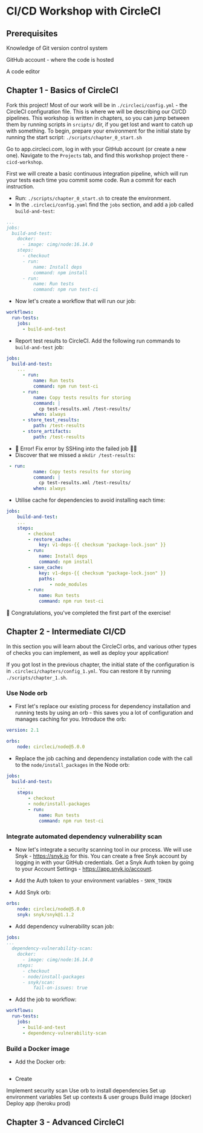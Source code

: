 # CI/CD Workshop with CircleCI

## Prerequisites

Knowledge of Git version control system

GitHub account - where the code is hosted

A code editor

## Chapter 1 - Basics of CircleCI

Fork this project!
Most of our work will be in `./circleci/config.yml` - the CircleCI configuration file. This is where we will be describing our CI/CD pipelines.
This workshop is written in chapters, so you can jump between them by running scripts in `srcipts/` dir, if you get lost and want to catch up with something.
To begin, prepare your environment for the initial state by running the start script: `./scripts/chapter_0_start.sh`

Go to app.circleci.com, log in with your GitHub account (or create a new one).
Navigate to the `Projects` tab, and find this workshop project there - `cicd-workshop`.

First we will create a basic continuous integration pipeline, which will run your tests each time you commit some code. Run a commit for each instruction.

- Run: `./scripts/chapter_0_start.sh` to create the environment.
- In the `.circleci/config.yaml` find the `jobs` section, and add a job called `build-and-test`:

```yaml
...
jobs:
  build-and-test:
    docker:
      - image: cimg/node:16.14.0
    steps:
      - checkout
      - run:
          name: Install deps
          command: npm install
      - run:
          name: Run tests
          command: npm run test-ci
```

- Now let's create a workflow that will run our job: 

```yaml
workflows:
  run-tests:
    jobs:
      - build-and-test
```

- Report test results to CircleCI. Add the following run commands to `build-and-test` job:

```yaml
jobs:
  build-and-test:
    ...
      - run:
          name: Run tests
          command: npm run test-ci
      - run:
          name: Copy tests results for storing
          command: |
            cp test-results.xml /test-results/
          when: always
      - store_test_results:
          path: /test-results
      - store_artifacts:
          path: /test-results
```

- 🚨 Error! Fix error by SSHing into the failed job 👩‍💻
- Discover that we missed a `mkdir /test-results`:

```yaml
 - run:
          name: Copy tests results for storing
          command: |
            cp test-results.xml /test-results/
          when: always

```
- Utilise cache for dependencies to avoid installing each time:

```yaml
jobs:
    build-and-test:
    ...
    steps:
        - checkout
        - restore_cache:
            key: v1-deps-{{ checksum "package-lock.json" }}
        - run:
            name: Install deps
            command: npm install
        - save_cache:
            key: v1-deps-{{ checksum "package-lock.json" }}
            paths: 
                - node_modules   
        - run:
            name: Run tests
            command: npm run test-ci

```

🎉 Congratulations, you've completed the first part of the exercise!

## Chapter 2 - Intermediate CI/CD

In this section you will learn about the CircleCI orbs, and various other types of checks you can implement, as well as deploy your application!

If you got lost in the previous chapter, the initial state of the configuration is in `.circleci/chapters/config_1.yml`. You can restore it by running `./scripts/chapter_1.sh`.

### Use Node orb

- First let's replace our existing process for dependency installation and running tests by using an orb - this saves you a lot of configuration and manages caching for you. Introduce the orb: 

```yaml
version: 2.1

orbs: 
    node: circleci/node@5.0.0
```

- Replace the job caching and dependency installation code with the call to the `node/install_packages` in the Node orb:

```yaml
jobs:
  build-and-test:
    ...
    steps:
        - checkout
        - node/install-packages
        - run:
            name: Run tests
            command: npm run test-ci
```

### Integrate automated dependency vulnerability scan

- Now let's integrate a security scanning tool in our process. We will use Snyk - https://snyk.io for this. You can create a free Snyk account by logging in with your GitHub credentials. Get a Snyk Auth token by going to your Account Settings - https://app.snyk.io/account.

- Add the Auth token to your environment variables - `SNYK_TOKEN`

- Add Snyk orb: 

```yaml
orbs: 
    node: circleci/node@5.0.0
    snyk: snyk/snyk@1.1.2
```

- Add dependency vulnerability scan job:

```yaml
jobs:
...
  dependency-vulnerability-scan:
    docker:
      - image: cimg/node:16.14.0
    steps:
      - checkout
      - node/install-packages
      - snyk/scan:
          fail-on-issues: true
```

- Add the job to workflow:

```yaml
workflows:
  run-tests:
    jobs:
      - build-and-test
      - dependency-vulnerability-scan

```

### Build a Docker image

- Add the Docker orb:

```yaml


```

- Create 

Implement security scan
Use orb to install dependencies
Set up environment variables
Set up contexts & user groups
Build image (docker)
Deploy app (heroku prod)



## Chapter 3 - Advanced CircleCI